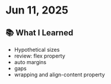 
# Jun 11, 2025

## 📚 What I Learned
- Hypothetical sizes
- review: flex property
- auto margins
- gaps
- wrapping and align-content property 
